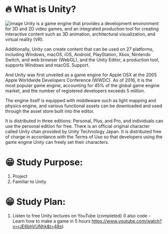 # 🔥 What is Unity?
![image](https://github.com/SeungHwan327/Unity-study/assets/100602010/57c6b8ae-e79a-4710-a57c-42f54a88303c)
Unity is a game engine that provides a development environment for 3D and 2D video games, and an integrated production tool for creating interactive content such as 3D animation, architectural visualization, and virtual reality (VR).

Additionally, Unity can create content that can be used on 27 platforms, including Windows, macOS, iOS, Android, PlayStation, Xbox, Nintendo Switch, and web browser (WebGL), and the Unity Editor, a production tool, supports Windows and macOS. Support.

And Unity was first unveiled as a game engine for Apple OSX at the 2005 Apple Worldwide Developers Conference (WWDC). As of 2016, it is the most popular game engine, accounting for 45% of the global game engine market, and the number of registered developers exceeds 5 million.

The engine itself is equipped with middleware such as light mapping and physics engine, and various functional assets can be downloaded and used through the asset store built into the editor.

It is distributed in three editions: Personal, Plus, and Pro, and individuals can use the personal edition for free. There is an official original character called Unity chan provided by Unity Technology Japan. It is distributed free of charge in accordance with the Terms of Use so that developers using the game engine Unity can freely set their characters.
​

# 😁 Study Purpose:
1. Project 
2. Familiar to Unity

# 😁 Study Plan:
1. Listen to free Unity lectures on YouTube (completed) 
   (I also code - Learn how to make a game in 5 hours https://www.youtube.com/watch?v=rJE6bhVUNhk&t=48s)

